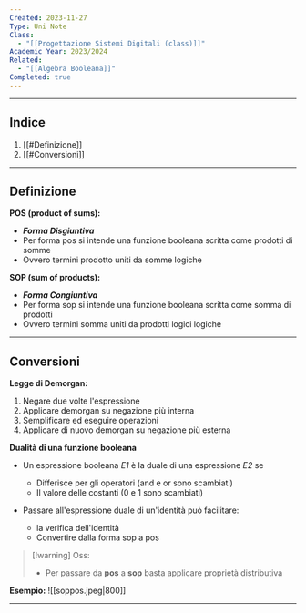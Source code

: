 ```yaml
---
Created: 2023-11-27
Type: Uni Note
Class:
  - "[[Progettazione Sistemi Digitali (class)]]"
Academic Year: 2023/2024
Related:
  - "[[Algebra Booleana]]"
Completed: true
---
```

---
## Indice
1. [[#Definizione]]
2. [[#Conversioni]]

---
## Definizione

**POS (product of sums):** 
- ***Forma Disgiuntiva***
- Per forma pos si intende una funzione booleana scritta come prodotti di somme
- Ovvero termini prodotto uniti da somme logiche  

**SOP (sum of products):** 
- ***Forma Congiuntiva***
- Per forma sop si intende una funzione booleana scritta come somma di prodotti
- Ovvero termini somma uniti da prodotti logici logiche  

---
## Conversioni

**Legge di Demorgan:** 
1. Negare due volte l'espressione
2. Applicare demorgan su negazione più interna
3. Semplificare ed eseguire operazioni
4. Applicare di nuovo demorgan su negazione più esterna

**Dualità di una funzione booleana**
- Un espressione booleana *E1* è la duale di una espressione *E2* se 
	- Differisce per gli operatori (and e or sono scambiati)
	- Il valore delle costanti (0 e 1 sono scambiati)
	
- Passare all'espressione duale di un'identità può facilitare:
	- la verifica dell'identità
	- Convertire dalla forma sop a pos

>[!warning] Oss:
>- Per passare da **pos** a **sop** basta applicare proprietà distributiva

**Esempio:**
![[soppos.jpeg|800]]

---